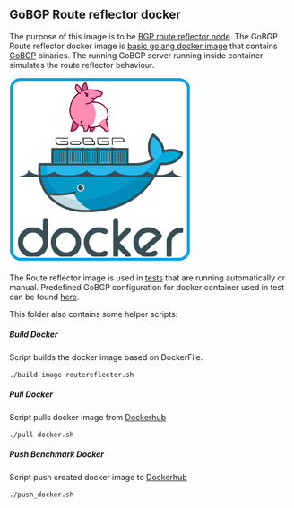 ## GoBGP Route reflector docker

The purpose of this image is to be [BGP route reflector node](https://en.wikipedia.org/wiki/Route_reflector).
The GoBGP Route reflector docker image is [basic golang docker image](https://hub.docker.com/_/golang/) that contains [GoBGP](https://github.com/osrg/gobgp) binaries. The running GoBGP server running inside container simulates the route reflector behaviour. 
   

![arch](../../docs/imgs/dockerGoBGP.png "Docker GoBGP")

The Route reflector image is used in [tests](https://github.com/ligato/bgp-agent/tree/master/examples/gobgp_watch_plugin) that are running automatically or manual.
Predefined GoBGP configuration for docker container used in test can be found [here](https://github.com/ligato/bgp-agent/blob/master/docker/gobgp_route_reflector/usage_scripts/gobgp-client-in-host/gobgp.conf).

This folder also contains some helper scripts:
##### Build Docker
Script builds the docker image based on DockerFile.

```
./build-image-routereflector.sh
```

##### Pull Docker
Script pulls docker image from [Dockerhub](https://hub.docker.com/r/ligato/gobgp-for-rr/)

```
./pull-docker.sh
```

##### Push Benchmark Docker 
Script push created docker image to [Dockerhub](https://hub.docker.com/r/ligato/gobgp-for-rr/)

```
./push_docker.sh
```
